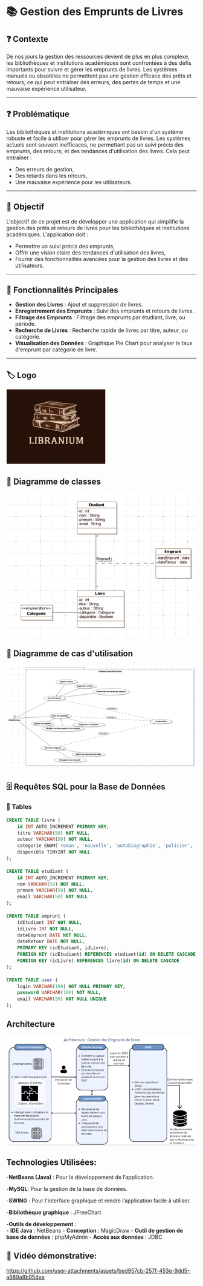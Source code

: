 # 📚 Gestion des Emprunts de Livres  

## ❓ Contexte
De nos jours la gestion des ressources devient de plus en plus complexe, les bibliothèques et institutions académiques sont confrontées à des défis importants pour suivre et gérer les emprunts de livres. Les systèmes manuels ou obsolètes ne permettent pas une gestion efficace des prêts et retours, ce qui peut entraîner des erreurs, des pertes de temps et une mauvaise expérience utilisateur.

---

## ❓ Problématique
Les bibliothèques et institutions académiques ont besoin d'un système robuste et facile à utiliser pour gérer les emprunts de livres. Les systèmes actuels sont souvent inefficaces, ne permettant pas un suivi précis des emprunts, des retours, et des tendances d'utilisation des livres. Cela peut entraîner :
- Des erreurs de gestion,
- Des retards dans les retours,
- Une mauvaise expérience pour les utilisateurs.

---

## 🎯 Objectif
L'objectif de ce projet est de développer une application qui simplifie la gestion des prêts et retours de livres pour les bibliothèques et institutions académiques. L'application doit :
- Permettre un suivi précis des emprunts,
- Offrir une vision claire des tendances d'utilisation des livres,
- Fournir des fonctionnalités avancées pour la gestion des livres et des utilisateurs.

---

## 🔑 Fonctionnalités Principales
- **Gestion des Livres** : Ajout et suppression de livres.
- **Enregistrement des Emprunts** : Suivi des emprunts et retours de livres.
- **Filtrage des Emprunts** : Filtrage des emprunts par étudiant, livre, ou période.
- **Recherche de Livres** : Recherche rapide de livres par titre, auteur, ou catégorie.
- **Visualisation des Données** : Graphique Pie Chart pour analyser le taux d'emprunt par catégorie de livre.

---
## 🏷️ Logo
![Logo](./images/logo.PNG)

## 📌 Diagramme de classes
![Diagramme de classes](./images/class.PNG)

## 📌 Diagramme de cas d'utilisation
![Diagramme de cas d'utilisation](./images/usecase.PNG)

## 🗄️ Requêtes SQL pour la Base de Données

### 📌 Tables

```sql
CREATE TABLE livre (
    id INT AUTO_INCREMENT PRIMARY KEY,
    titre VARCHAR(50) NOT NULL,
    auteur VARCHAR(50) NOT NULL,
    categorie ENUM('roman', 'nouvelle', 'autobiographie', 'policier', 'romance') NOT NULL,
    disponible TINYINT NOT NULL
);

CREATE TABLE etudiant (
    id INT AUTO_INCREMENT PRIMARY KEY,
    nom VARCHAR(50) NOT NULL,
    prenom VARCHAR(50) NOT NULL,
    email VARCHAR(50) NOT NULL
);

CREATE TABLE emprunt (
    idEtudiant INT NOT NULL,
    idLivre INT NOT NULL,
    dateEmprunt DATE NOT NULL,
    dateRetour DATE NOT NULL,
    PRIMARY KEY (idEtudiant, idLivre),
    FOREIGN KEY (idEtudiant) REFERENCES etudiant(id) ON DELETE CASCADE,
    FOREIGN KEY (idLivre) REFERENCES livre(id) ON DELETE CASCADE
);  

CREATE TABLE user (
    login VARCHAR(100) NOT NULL PRIMARY KEY,
    password VARCHAR(100) NOT NULL,
    email VARCHAR(50) NOT NULL UNIQUE
);

```
## Architecture
![Architecture](images/archi.PNG)

## Technologies Utilisées:

-**NetBeans (Java)** : Pour le développement de l’application.    

-**MySQL**: Pour la gestion de la base de données.  

-**SWING** : Pour l'interface graphique et rendre l’application facile à utiliser.  

-**Bibliothèque graphique** : JFreeChart   

-**Outils de développement** :  
    - **IDE Java** : NetBeans
    - **Conception** : MagicDraw
    -  **Outil de gestion de base de données** : phpMyAdmin
    - **Accès aux données** : JDBC

## 🎥 Vidéo démonstrative:
https://github.com/user-attachments/assets/bed957cb-257f-453e-9dd5-a989a8b954ee